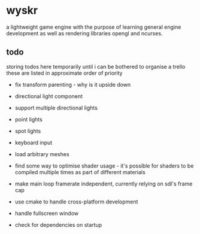 #   wyskr

a lightweight game engine with the purpose of learning general engine development as well as rendering libraries opengl and ncurses.

## todo

storing todos here temporarily until i can be bothered to organise a trello
these are listed in approximate order of priority

*   fix transform parenting - why is it upside down

*   directional light component
*   support multiple directional lights
*   point lights
*   spot lights

*   keyboard input

*   load arbitrary meshes
*   find some way to optimise shader usage - it's possible for shaders to be compiled multiple times as part of different materials
*   make main loop framerate independent, currently relying on sdl's frame cap
*   use cmake to handle cross-platform development

*   handle fullscreen window
*   check for dependencies on startup

